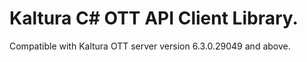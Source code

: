 # Kaltura C# OTT API Client Library.
Compatible with Kaltura OTT server version 6.3.0.29049 and above.
